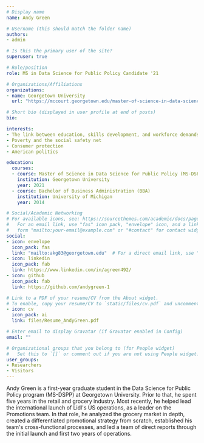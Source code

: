 ```yaml
---
# Display name
name: Andy Green

# Username (this should match the folder name)
authors:
- admin

# Is this the primary user of the site?
superuser: true

# Role/position
role: MS in Data Science for Public Policy Candidate '21

# Organizations/Affiliations
organizations:
- name: Georgetown University
  url: "https://mccourt.georgetown.edu/master-of-science-in-data-science-for-public-policy/"

# Short bio (displayed in user profile at end of posts)
bio: 

interests:
- The link between education, skills development, and workforce demands
- Poverty and the social safety net
- Consumer protection
- American politics

education:
  courses:
  - course: Master of Science in Data Science for Public Policy (MS-DSPP)
    institution: Georgetown University
    year: 2021
  - course: Bachelor of Business Administration (BBA)
    institution: University of Michigan
    year: 2014

# Social/Academic Networking
# For available icons, see: https://sourcethemes.com/academic/docs/page-builder/#icons
#   For an email link, use "fas" icon pack, "envelope" icon, and a link in the
#   form "mailto:your-email@example.com" or "#contact" for contact widget.
social:
- icon: envelope
  icon_pack: fas
  link: "mailto:akg83@georgetown.edu"  # For a direct email link, use "mailto:test@example.org".
- icon: linkedin
  icon_pack: fab
  link: https://www.linkedin.com/in/agreen492/
- icon: github
  icon_pack: fab
  link: https://github.com/andygreen-1

# Link to a PDF of your resume/CV from the About widget.
# To enable, copy your resume/CV to `static/files/cv.pdf` and uncomment the lines below.
- icon: cv
  icon_pack: ai
  link: files/Resume_AndyGreen.pdf

# Enter email to display Gravatar (if Gravatar enabled in Config)
email: ""

# Organizational groups that you belong to (for People widget)
#   Set this to `[]` or comment out if you are not using People widget.
user_groups:
- Researchers
- Visitors
---
```


Andy Green is a first-year graduate student in the Data Science for Public Policy program (MS-DSPP) at Georgetown University. Prior to that, he spent five years in the retail and grocery industry. Most recently, he helped lead the international launch of Lidl's US operations, as a leader on the Promotions team. In that role, he analyzed the grocery market in depth, created a differentiated promotional strategy from scratch, established his team's cross-functional processes, and led a team of direct reports through the initial launch and first two years of operations.  
